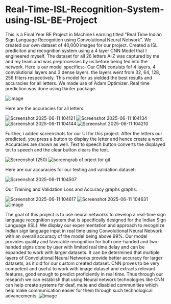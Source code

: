 # Real-Time-ISL-Recognition-System-using-ISL-BE-Project

This is a Final Year BE Project in Machine Learning titled "Real Time Indian Sign Language Recognition using Convolutional Neural Network". We created our own dataset of 40,000 images for our project. Created a ISL prediciton and recognition system using a 4 layer CNN Model that I engineered myself. The dataset for all 26 letters A-Z was captured by me and my team and was preprocesses by us before being fed into the network. Here is our model specifics:- Our CNN consists fof 4 layers, 4 convolutional layers and 3 dense layers. the layers went from 32, 64, 128, 256 filters respectively. This model for us yielded the best results and accuracies for all letters. We made use of Adam Optimizer. Real time prediction was done using tkinter package.

![image](https://github.com/user-attachments/assets/999d9ba0-85c3-4a43-af8f-5cd51ccac68c)


Here are the accuracies for all letters:

![Screenshot 2025-06-11 104121](https://github.com/user-attachments/assets/321e462b-a53a-4640-bbcd-3df119c05cae)
![Screenshot 2025-06-11 104134](https://github.com/user-attachments/assets/5e7abddf-bddc-43e0-8d6e-54b55aee10a1)
![Screenshot 2025-06-11 104144](https://github.com/user-attachments/assets/f4478a09-91ca-4922-87eb-adbd11f49d1a)
![Screenshot 2025-06-11 104210](https://github.com/user-attachments/assets/f518c402-d4e3-4a96-8e9a-a0ccf2a2072f)


Further, i added screenshots for our UI for this project. After the letters our predicted, you press a button to display the letter and hence create a word. Accuracies are shown as well. Text to speech button converts the displayed txt to speech and the clear button clears the text.

![Screenshot (250)](https://github.com/user-attachments/assets/43f13fa3-78d9-4804-90d6-cff062794b30)
![screengrab of prject for git](https://github.com/user-attachments/assets/5c93e9a5-17b1-44de-9291-2382ed52ab6d)


Here are our accuracies for our testing and validation dataset:

![Screenshot 2025-06-11 104507](https://github.com/user-attachments/assets/2ff7459f-503c-4aae-af76-d865d8e761e2)

Our Training and Validation Loss and Accuracy graphs graphs.

![Screenshot 2025-06-11 104617](https://github.com/user-attachments/assets/fcd5eeb1-4d97-4eba-987d-b9ebf2b9f454)
![Screenshot 2025-06-11 104631](https://github.com/user-attachments/assets/7cc2c6dc-2cb5-492c-8ff5-b2546bf2c4c1)
![image](https://github.com/user-attachments/assets/e2bad22c-28fb-4041-8a10-b74a621c01ae)

The goal of this project is to use neural networks to develop a real-time sign language recognition system that is specifically designed for the Indian Sign Language (ISL). We display our experimentation and approach to recognize Indian sign language input in real time using Convolutional Neural Network with an overall accuracy of the model being above 99\%. Our model provides quality and favorable recognition for both one-handed and two-handed signs done by user with limited real time delay and can be expanded to work with larger datasets. It can be determined that multiple layers of Convolutional Neural Networks provide better accuracy for larger datasets, as it did for our custom created dataset. CNN proves to be very competent and useful to work with image dataset and extracts relevant features, good enough to predict proficiently in real time. Thus through our research we can establish that using Neural network technologies like CNN can help create systems for deaf, mute and disabled communities which help make communication easier for them through such technological advancements. ![image](https://github.com/user-attachments/assets/586e3ab8-ade8-49dd-b902-32c76d29417a)



